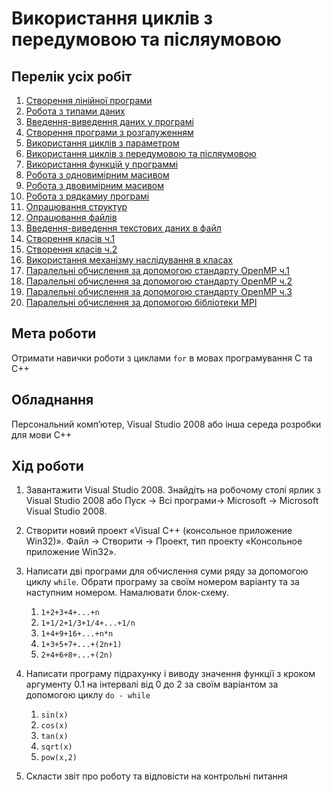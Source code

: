 # Використання  циклів з передумовою та післяумовою

## Перелік усіх робіт

1. [Створення лінійної програми](lab-01.md)
2. [Робота з типами даних](lab-02.md)
3. [Введення-виведення даних у програмі](lab-03.md)
4. [Створення програми з розгалуженням](lab-04.md)
5. [Використання  циклів з параметром](lab-05.md)
6. [Використання  циклів з передумовою та післяумовою](lab-06.md)
7. [Використання функцій у программі](lab-07.md)
8. [Робота з одновимірним масивом](lab-08.md)
9. [Робота з двовимірним масивом](lab-09.md)
10. [Робота з рядкамиу програмі](lab-10.md)
11. [Опрацювання структур](lab-11.md)
12. [Опрацювання файлів](lab-12.md)
13. [Введення-виведення текстових даних в файл](lab-13.md)
14. [Створення класів ч.1](lab-14.md)
15. [Створення класів ч.2](lab-15.md)
16. [Використання механізму наслідування в класах](lab-16.md)
17. [Паралельні обчислення за допомогою стандарту OpenMP ч.1](lab-17.md)
18. [Паралельні обчислення за допомогою стандарту OpenMP ч.2](lab-18.md)
19. [Паралельні обчислення за допомогою стандарту OpenMP ч.3](lab-19.md)
20. [Паралельні обчислення за допомогою бібліотеки MPI](lab-20.md)

## Мета роботи 

Отримати навички роботи з циклами `for` в мовах програмування C та С++

## Обладнання

Персональний комп’ютер, Visual Studio 2008 або інша середа розробки для мови C++

## Хід роботи

1. Завантажити Visual Studio 2008. Знайдіть на робочому столі ярлик з Visual Studio 2008 або Пуск → Всі програми→ Microsoft → Microsoft Visual Studio 2008.

2. Створити новий проект «Visual C++ (консольное приложение Win32)». Файл → Cтворити → Проект, тип проекту «Консольное приложение Win32».

3. Написати дві програми для обчислення суми ряду за допомогою циклу `while`. Обрати програму за своїм номером варіанту та за наступним номером. Намалювати блок-схему.

	1. `1+2+3+4+...+n`
	2. `1+1/2+1/3+1/4+...+1/n` 
	3. `1+4+9+16+...+n*n` 
	4. `1+3+5+7+...+(2n+1)`
	5. `2+4+6+8+...+(2n)` 

4. Написати програму підрахунку і виводу значення функції з кроком аргументу 0.1 на інтервалі від 0 до 2 за своїм варіантом за допомогою циклу `do - while`
	
	1. `sin(x)`
	2. `cos(x)`
	3. `tan(x)`
	4. `sqrt(x)`
	5. `pow(x,2)`

5. Скласти звіт про роботу та відповісти на контрольні питання